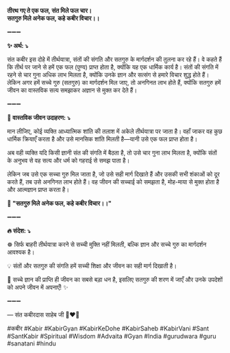 **तीरथ गए ते एक फल, संत मिले फल चार।**\
**सतगुरु मिले अनेक फल, कहे कबीर विचार।।**

➖➖➖

**✨ अर्थ: ⤵**

संत कबीर इस दोहे में तीर्थयात्रा, संतों की संगति और सतगुरु के मार्गदर्शन की तुलना कर रहे हैं। वे कहते हैं कि तीर्थ पर जाने से हमें एक फल (पुण्य) प्राप्त होता है, क्योंकि यह एक धार्मिक कार्य है। संतों की संगति में रहने से चार गुना अधिक लाभ मिलता है, क्योंकि उनके ज्ञान और सत्संग से हमारे विचार शुद्ध होते हैं। लेकिन अगर हमें सच्चे गुरु (सतगुरु) का मार्गदर्शन मिल जाए, तो अनगिनत लाभ होते हैं, क्योंकि सतगुरु हमें जीवन का वास्तविक सत्य समझाकर अज्ञान से मुक्त कर देते हैं।

➖➖➖

**🌾 वास्तविक जीवन उदाहरण: ⤵**

मान लीजिए, कोई व्यक्ति आध्यात्मिक शांति की तलाश में अकेले तीर्थयात्रा पर जाता है। वहाँ जाकर वह कुछ धार्मिक क्रियाएँ करता है और उसे मानसिक शांति मिलती है—यानी उसे एक फल प्राप्त होता है।

अब वही व्यक्ति यदि किसी ज्ञानी संत की संगति में बैठता है, तो उसे चार गुना लाभ मिलता है, क्योंकि संतों के अनुभव से वह सत्य और धर्म को गहराई से समझ पाता है।

लेकिन जब उसे एक सच्चा गुरु मिल जाता है, जो उसे सही मार्ग दिखाते हैं और उसकी सभी शंकाओं को दूर करते हैं, तब उसे अनगिनत लाभ होते हैं। वह जीवन की सच्चाई को समझता है, मोह-माया से मुक्त होता है और आत्मज्ञान प्राप्त करता है।

**📜 "सतगुरु मिले अनेक फल, कहे कबीर विचार।।"**

➖➖➖

**🔥 संदेश: ⤵**

☸ सिर्फ बाहरी तीर्थयात्रा करने से सच्ची मुक्ति नहीं मिलती, बल्कि ज्ञान और सच्चे गुरु का मार्गदर्शन आवश्यक है।

💡 संतों और सतगुरु की संगति हमें सच्ची शिक्षा और जीवन का सही मार्ग दिखाती है।

🙏 सच्चे ज्ञान की प्राप्ति ही जीवन का सबसे बड़ा धन है, इसलिए सतगुरु की शरण में जाएँ और उनके उपदेशों को अपने जीवन में अपनाएँ! ✨

➖➖➖

— संत कबीरदास साहेब जी 🙏❤️💯

#कबीर #Kabir #KabirGyan #KabirKeDohe #KabirSaheb #KabirVani #Sant #SantKabir #Spiritual #Wisdom #Advaita #Gyan #India #gurudwara #guru #sanatani #hindu
